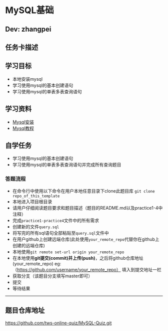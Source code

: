 # MySQL基础
Dev:  zhangpei
-----------------------------------------------

## 任务卡描述

## 学习目标
- 本地安装mysql
- 学习使用mysql的基本创建语句
- 学习使用mysql的单表多表查询语句

## 学习资料
- [Mysql安装](https://www.mysql.com/downloads/)
- [Mysql教程](http://www.runoob.com/mysql/mysql-tutorial.html)


## 自学任务
- 学习使用mysql的基本创建语句
- 学习使用mysql的单表多表查询语句并完成所有查询题目

### 答题流程
- 在命令行中使用以下命令在用户本地任意目录下clone此题目库 `git clone repo_of_this_template`
- 本地进入项目根目录
- 请用户仔细阅读题目要求和题目描述（题目的README.md以及practice1-4中注释）
- 完成`practice1-practice4`文件中的所有需求
- 创建新的文件`query.sql`
- 将写完的所有sql语句全部粘贴至`query.sql`文件中
- 在用户github上创建远端仓库(此处使用`your_remote_repo`代替你在github上创建的远端仓库)
- 本地使用`git remote set-url origin your_remote_repo`
- 在本地使用**git提交(commit)**并**上传(push)**，之后将github仓库地址(your_remote_repo) eg:（https://github.com/username/your_remote_repo） 填入到提交地址一栏 
- 获取分支（该题目分支填写master即可）
- 提交
- 等待结果
---------------------------------------------------------------------------


## 题目仓库地址
https://github.com/tws-online-quiz/MySQL-Quiz.git










